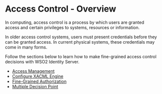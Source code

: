 # Access Control - Overview

In computing, access control is a process by which
users are granted access and certain privileges to systems, resources or
information.

In older access control systems, users must present
credentials before they can be granted access. In current physical systems, these credentials may come in many forms.

Follow the sections below to learn how to make fine-grained access control decisions with WSO2 Identity Server.

- [Access Management]({{base_path}}/guides/authorization/access-mgt/)
- [Configure XACML Engine]({{base_path}}/guides/authorization/xacml-engine/)
- [Fine-Grained Authorization]({{base_path}}/guides/authorization/fine-grained-auth-xacml/)
- [Multiple Decision Point]({{base_path}}/guides/authorization/mdp-requests/)

